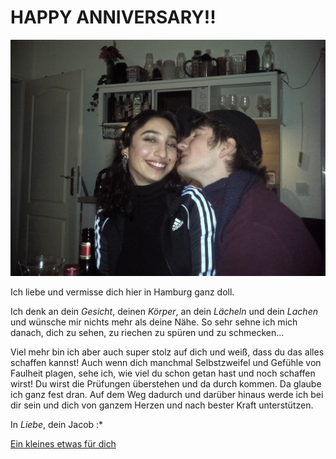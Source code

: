 #                                                   **HAPPY ANNIVERSARY!!**
![Alt text](https://github.com/Gockhi/Gockhi.github.io/blob/main/IMG-20230101-WA0014.png?raw=true "Liebe dich")

Ich liebe und vermisse dich hier in Hamburg ganz doll. 

Ich denk an dein _Gesicht_, deinen _Körper_, an dein _Lächeln_ und dein _Lachen_ und wünsche mir nichts mehr als deine Nähe. So sehr sehne ich mich danach, dich zu sehen, zu riechen zu spüren und zu schmecken... 

Viel mehr bin ich aber auch super stolz auf dich und weiß, dass du das alles schaffen kannst! Auch wenn dich manchmal Selbstzweifel und Gefühle von Faulheit plagen, sehe ich, wie viel du schon getan hast und noch schaffen wirst! Du wirst die Prüfungen überstehen und da durch kommen. Da glaube ich ganz fest dran. Auf dem Weg dadurch und darüber hinaus werde ich bei dir sein und dich von ganzem Herzen und nach bester Kraft unterstützen. 

In *Liebe*, 
dein Jacob :*

[Ein kleines etwas für dich](https://open.spotify.com/playlist/6GfRfxgHaBBoOMzrwx0sVd?si=34e92284aee94b25)
